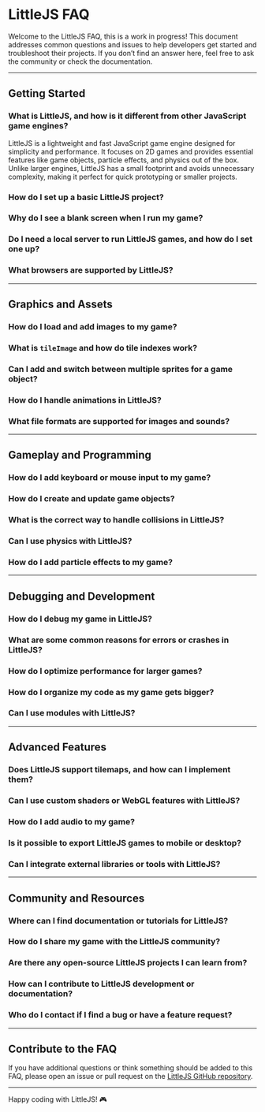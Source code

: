 # LittleJS FAQ

Welcome to the LittleJS FAQ, this is a work in progress!
This document addresses common questions and issues to help developers get started and troubleshoot their projects.
If you don’t find an answer here, feel free to ask the community or check the documentation.

---

## Getting Started
### What is LittleJS, and how is it different from other JavaScript game engines?

LittleJS is a lightweight and fast JavaScript game engine designed for simplicity and performance.
It focuses on 2D games and provides essential features like game objects, particle effects, and physics out of the box.
Unlike larger engines, LittleJS has a small footprint and avoids unnecessary complexity, making it perfect for quick prototyping or smaller projects. 

### How do I set up a basic LittleJS project?

### Why do I see a blank screen when I run my game?

### Do I need a local server to run LittleJS games, and how do I set one up?

### What browsers are supported by LittleJS?


---

## Graphics and Assets
### How do I load and add images to my game?
### What is `tileImage` and how do tile indexes work?
### Can I add and switch between multiple sprites for a game object?
### How do I handle animations in LittleJS?
### What file formats are supported for images and sounds?

---

## Gameplay and Programming
### How do I add keyboard or mouse input to my game?
### How do I create and update game objects?
### What is the correct way to handle collisions in LittleJS?
### Can I use physics with LittleJS?
### How do I add particle effects to my game?

---

## Debugging and Development

### How do I debug my game in LittleJS?
### What are some common reasons for errors or crashes in LittleJS?
### How do I optimize performance for larger games?
### How do I organize my code as my game gets bigger?
### Can I use modules with LittleJS?

---

## Advanced Features
### Does LittleJS support tilemaps, and how can I implement them?
### Can I use custom shaders or WebGL features with LittleJS?
### How do I add audio to my game?
### Is it possible to export LittleJS games to mobile or desktop?
### Can I integrate external libraries or tools with LittleJS?

---

## Community and Resources
### Where can I find documentation or tutorials for LittleJS?
### How do I share my game with the LittleJS community?
### Are there any open-source LittleJS projects I can learn from?
### How can I contribute to LittleJS development or documentation?
### Who do I contact if I find a bug or have a feature request?

---

## Contribute to the FAQ
If you have additional questions or think something should be added to this FAQ, please open an issue or pull request on the [LittleJS GitHub repository](https://github.com/FrankForce/LittleJS).

---

Happy coding with LittleJS! 🎮
